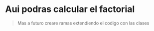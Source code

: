 # Aui podras calcular el factorial

> Mas a futuro creare ramas extendiendo el codigo con las clases
